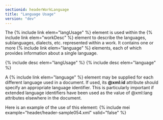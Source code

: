 ```yaml
---
sectionid: headerWorkLanguage
title: "Language Usage"
version: "dev"
---
```


The {% include link elem="langUsage" %} element is used within the {% include link elem="workDesc" %} element to describe the languages, sublanguages, dialects, etc. represented within a work. It contains one or more {% include link elem="language" %} elements, each of which provides information about a single language.

  
{% include desc elem="langUsage" %} 
{% include desc elem="language" %} 
 

A {% include link elem="language" %} element may be supplied for each different language used in a document. If used, its **@xml:id** attribute should specify an appropriate language identifier. This is particularly important if extended language identifiers have been used as the value of @xml:lang attributes elsewhere in the document.

Here is an example of the use of this element:
{% include mei example="header/header-sample054.xml" valid="false" %}
    